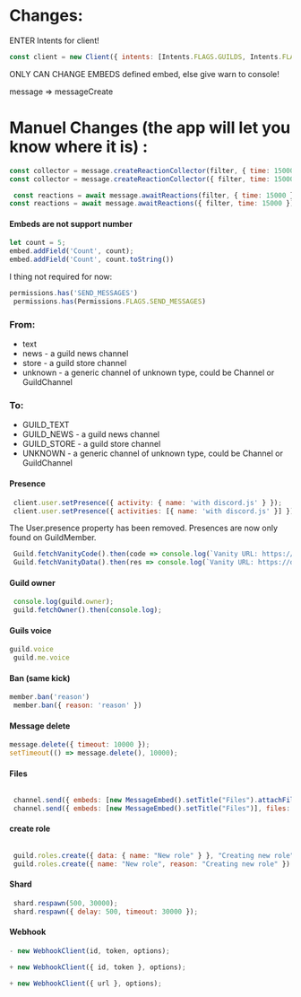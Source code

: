 # Changes:
ENTER Intents for client!


```js
const client = new Client({ intents: [Intents.FLAGS.GUILDS, Intents.FLAGS.GUILD_MESSAGES, Intents.FLAGS.GUILD_MEMBERS, Intents.FLAGS.GUILD_PRESENCES, Intents.FLAGS.GUILD_WEBHOOKS, Intents.FLAGS.GUILD_MESSAGE_REACTIONS, Intents.FLAGS.DIRECT_MESSAGES] });
```

ONLY CAN CHANGE EMBEDS defined embed, else give warn to console!

message => messageCreate

# Manuel Changes (the app will let you know where it is) :



```js
const collector = message.createReactionCollector(filter, { time: 15000 });
const collector = message.createReactionCollector({ filter, time: 15000 });

 const reactions = await message.awaitReactions(filter, { time: 15000 });
const reactions = await message.awaitReactions({ filter, time: 15000 });
```


#### Embeds are not support number
```js
let count = 5;
embed.addField('Count', count);
embed.addField('Count', count.toString())
```

I thing not required for now:
```js
permissions.has('SEND_MESSAGES')
 permissions.has(Permissions.FLAGS.SEND_MESSAGES) 

```

### From:
- text 
- news - a guild news channel
- store - a guild store channel
- unknown - a generic channel of unknown type, could be Channel or GuildChannel
### To:
- GUILD_TEXT
- GUILD_NEWS - a guild news channel
- GUILD_STORE - a guild store channel
- UNKNOWN - a generic channel of unknown type, could be Channel or GuildChannel

#### Presence
```js
 client.user.setPresence({ activity: { name: 'with discord.js' } });
 client.user.setPresence({ activities: [{ name: 'with discord.js' }] });
```
The User.presence property has been removed. Presences are now only found on GuildMember.

```js
 Guild.fetchVanityCode().then(code => console.log(`Vanity URL: https://discord.gg/${code}`));
 Guild.fetchVanityData().then(res => console.log(`Vanity URL: https://discord.gg/${res.code} with ${res.uses} uses`));

```

#### Guild owner 
```js
 console.log(guild.owner);
 guild.fetchOwner().then(console.log);
```

#### Guils voice
```js
guild.voice
 guild.me.voice
```

#### Ban (same kick)
```js
member.ban('reason')
 member.ban({ reason: 'reason' })

```

#### Message delete
```js
message.delete({ timeout: 10000 });
setTimeout(() => message.delete(), 10000);

```

#### Files
```js

 channel.send({ embeds: [new MessageEmbed().setTitle("Files").attachFiles(file)] })
 channel.send({ embeds: [new MessageEmbed().setTitle("Files")], files: [file] })
```

#### create role
```js

 guild.roles.create({ data: { name: "New role" } }, "Creating new role");
 guild.roles.create({ name: "New role", reason: "Creating new role" })
```

#### Shard
```js
 shard.respawn(500, 30000);
 shard.respawn({ delay: 500, timeout: 30000 });
```



#### Webhook
```js
- new WebhookClient(id, token, options);

+ new WebhookClient({ id, token }, options);

+ new WebhookClient({ url }, options);

```
